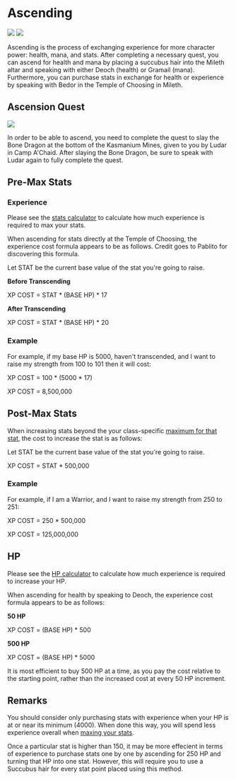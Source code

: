 # Ascending

<img src="../../images/sprites/deoch.png"/> <img src="../../images/sprites/gramail.png"/>

Ascending is the process of exchanging experience for more character power: health, mana, and stats. After completing a necessary quest, you can ascend for health and mana by placing a succubus hair into the Mileth altar and speaking with either Deoch (health) or Gramail (mana). Furthermore, you can purchase stats in exchange for health or experience by speaking with Bedor in the Temple of Choosing in Mileth.

## Ascension Quest

<img src="../../images/sprites/bone_dragon.png"/>

In order to be able to ascend, you need to complete the quest to slay the Bone Dragon at the bottom of the Kasmanium Mines, given to you by Ludar in Camp A'Chaid. After slaying the Bone Dragon, be sure to speak with Ludar again to fully complete the quest.

## Pre-Max Stats

### Experience

Please see the [stats calculator](../../tools/stats_calculator) to calculate how much experience is required to max your stats.

When ascending for stats directly at the Temple of Choosing, the experience cost formula appears to be as follows. Credit goes to Pablito for discovering this formula.

Let STAT be the current base value of the stat you're going to raise.

**Before Transcending**

XP COST = STAT * (BASE HP) * 17

**After Transcending**

XP COST = STAT * (BASE HP) * 20

### Example

For example, if my base HP is 5000, haven't transcended, and I want to raise my strength from 100 to 101 then it will cost:

XP COST = 100 * (5000 * 17)

XP COST = 8,500,000

## Post-Max Stats

When increasing stats beyond the your class-specific [maximum for that stat](../stats), the cost to increase the stat is as follows:

Let STAT be the current base value of the stat you're going to raise.

XP COST = STAT * 500,000

### Example

For example, if I am a Warrior, and I want to raise my strength from 250 to 251:

XP COST = 250 * 500,000

XP COST = 125,000,000

## HP

Please see the [HP calculator](../../tools/hp_calculator) to calculate how much experience is required to increase your HP.

When ascending for health by speaking to Deoch, the experience cost formula appears to be as follows:

**50 HP**

XP COST = (BASE HP) * 500

**500 HP**

XP COST = (BASE HP) * 5000

It is most efficient to buy 500 HP at a time, as you pay the cost relative to the starting point, rather than the increased cost at every 50 HP increment.

## Remarks

You should consider only purchasing stats with experience when your HP is at or near its minimum (4000). When done this way, you will spend less experience overall when [maxing your stats](../stats/#maximum-stats).

Once a particular stat is higher than 150, it may be more effecient in terms of experience to purchase stats one by one by ascending for 250 HP and turning that HP into one stat. However, this will require you to use a Succubus hair for every stat point placed using this method.

